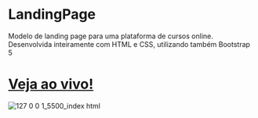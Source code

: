 # LandingPage
Modelo de landing page para uma plataforma de cursos online.
Desenvolvida inteiramente com HTML e CSS, utilizando também Bootstrap 5

# <a href="https://lindagd.github.io/LandingPage/" target="_blank">Veja ao vivo!</a>

![127 0 0 1_5500_index html](https://user-images.githubusercontent.com/50267260/170341563-4fc13808-ef75-4f9d-bb19-4d6a13d44def.png)
